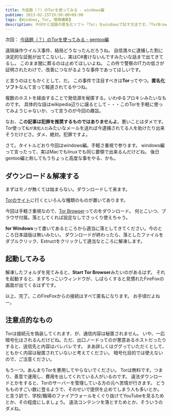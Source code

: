 ```yaml
---
title: 今話題（？）のTorを使ってみる - windows編
pubtime: 2013-02-25T19:50:00+09:00
tags: [Windows, Tor, 環境構築]
description: 今何かと話題の匿名化ソフト「Tor」をwindowsで試す方法です。「TorBrowser」というブラウザとセットになったものを使用しています。
---
```


<aside>

次回： [今話題（？）のTorを使ってみる - gentoo編](/blog/2013/02/use-tor-gentoo)

</aside>

遠隔操作ウイルス事件、結局どうなったんだろうね。
自信満々に逮捕した割に決定的な証拠が出てこないし、実はC#書けないんですみたいな話まで出てきてるし。
このまま闇に葬るのは止めてほしいよね。
この件で警察のIT力の低さが証明されたわけで、改善につながるような事件であってほしいです。

と言うのはともかくとして、だ。
この事件で注目すべきは**Tor**ってやつ。**匿名化ソフト**なんて言って報道されてるやつね。

複数のホストを経由することで発信源を秘匿する。いわゆるプロキシみたいなものです。
具体的な話はwikipedia辺りに譲るとして・・・このTorを手軽に使ってみようじゃないか、って言うのが今回の趣旨。

なお、**この記事は犯罪を推奨するものではありませんよ**。悪いことはダメです。
Tor使って`私が真犯人だ`みたいなメールを送れば今逮捕されてる人を助けたり出来そうだけどさ。ダメ、絶対。犯罪ですよ。

さて。タイトルどおり今回はwindows編。手軽さ重視で参ります。
windows編って言ったって、実はMacでもlinuxでも同じ要領で出来るんだけどね。
後日gentoo編と称してもうちょっと高度な事をやる、かも。

<section>

# ダウンロード＆解凍する
まずはモノが無くては始まらない。ダウンロードして来ます。

[Torのサイト](http://www.torproject.org/)に行くといろんな種類のものが置いてあります。

今回は手軽さ重視なので、[Tor Browser](http://www.torproject.org/projects/torbrowser.html)ってのをダウンロード。
何とこいつ、ブラウザ付属。落としてくれば設定なしでさっくり使えちゃう。

**for Windows**って書いてあるところから適当に落としてきてください。今のところ日本語版は無いみたい。
ダウンロードが終わったら、落としたファイルをダブルクリック、Extructをクリックして適当なところに解凍します。

</section>
<section>

# 起動してみる
解凍したフォルダを見てみると、**Start Tor Browser**みたいのがあるはず。
それを起動すると、まずちっこいウィンドウが、しばらくすると見慣れたFireFoxの画面が出てくるはずです。

以上、完了。このFireFoxからの接続はすべて匿名になります。
お手頃だよねー。

</section>
<section>

# 注意点的なもの
Torは接続元を偽装してくれます、が、通信内容は秘匿されません。
いや、一応暗号化はされるんだけどね。ただ、出口ノードってのが悪意あるホストだったりすると、送信先と内容はバレバレです。
まあ詳しくはググっていただくとして、ともかく内容は秘匿されていないと考えてください。
暗号化目的では使えないので、ご注意ください。

もう一つ。あんまりTorを悪用してやらないでください。
Torは無料です。つまり、善意で運用し、費用を出してくれている人がいるのです。
違法ダウンロードとかをすると、Torのサーバーを管理している方の元へ苦情が行きます。
どうもものすごい数に登るようで、そのせいで提供を止めてしまう人も多いとか。
と言う訳で、学校/職場のファイアウォールをくぐり抜けてYouTubeを見るためとか、その程度にしましょう。
違法コンテンツを落とすためとか、そういうのダメね。

</section>
